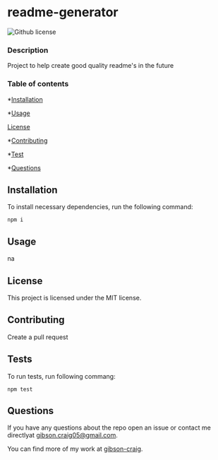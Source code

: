 # readme-generator
  ![Github license](https://img.shields.io/badge/license-MIT-blue.svg)

  ### Description

  Project to help create good quality readme's in the future

  ### Table of contents

  *[Installation](#installation)

  *[Usage](#usage)

  [License](#License)


  *[Contributing](#contributing)

  *[Test](#test)

  *[Questions](#questions)

  ## Installation

  To install necessary dependencies, run the following command: 

  ```
  npm i
  ```

  ## Usage
  na

  ## License

  This project is licensed under the MIT license.

  ## Contributing

  Create a pull request

  ## Tests

  To run tests, run following commang:

  ```
  npm test
  ```

  ## Questions

  If you have any questions about the repo open an issue or contact me directlyat gibson.craig05@gmail.com.

  You can find more of my work at [gibson-craig](https://github.com/gibson-craig).


